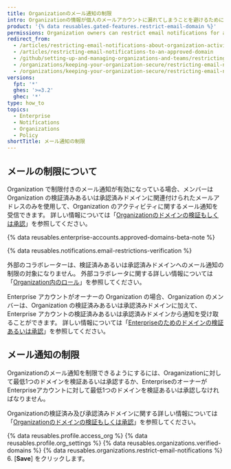 ```yaml
---
title: Organizationのメール通知の制限
intro: Organizationの情報が個人のメールアカウントに漏れてしまうことを避けるために、メンバーがOrganizationのアクティビティに関するメール通知を受信できるドメインを制限できます。
product: '{% data reusables.gated-features.restrict-email-domain %}'
permissions: Organization owners can restrict email notifications for an organization.
redirect_from:
  - /articles/restricting-email-notifications-about-organization-activity-to-an-approved-email-domain
  - /articles/restricting-email-notifications-to-an-approved-domain
  - /github/setting-up-and-managing-organizations-and-teams/restricting-email-notifications-to-an-approved-domain
  - /organizations/keeping-your-organization-secure/restricting-email-notifications-to-an-approved-domain
  - /organizations/keeping-your-organization-secure/restricting-email-notifications-for-your-organization
versions:
  fpt: '*'
  ghes: '>=3.2'
  ghec: '*'
type: how_to
topics:
  - Enterprise
  - Notifications
  - Organizations
  - Policy
shortTitle: メール通知の制限
---
```


## メールの制限について

Organization で制限付きのメール通知が有効になっている場合、メンバーは Organization の検証済みあるいは承認済みドメインに関連付けられたメールアドレスのみを使用して、Organization のアクティビティに関するメール通知を受信できます。 詳しい情報については「[Organizationのドメインの検証もしくは承認](/organizations/managing-organization-settings/verifying-or-approving-a-domain-for-your-organization)」を参照してください。

{% data reusables.enterprise-accounts.approved-domains-beta-note %}

{% data reusables.notifications.email-restrictions-verification %}

外部のコラボレーターは、検証済みあるいは承認済みドメインへのメール通知の制限の対象になりません。 外部コラボレータに関する詳しい情報については「[Organization内のロール](/organizations/managing-peoples-access-to-your-organization-with-roles/roles-in-an-organization#outside-collaborators)」を参照してください。

Enterprise アカウントがオーナーの Organization の場合、Organization のメンバーは、Organization の検証済みあるいは承認済みドメインに加えて、Enterprise アカウントの検証済みあるいは承認済みドメインから通知を受け取ることができます。 詳しい情報については「[Enterpriseのためのドメインの検証あるいは承認](/admin/configuration/configuring-your-enterprise/verifying-or-approving-a-domain-for-your-enterprise)」を参照してください。

## メール通知の制限

Organizationのメール通知を制限できるようにするには、Oraganizationに対して最低1つのドメインを検証あるいは承認するか、EnterpriseのオーナーがEnterpriseアカウントに対して最低1つのドメインを検証あるいは承認しなければなりません。

Organizationの検証済み及び承認済みドメインに関する詳しい情報については「[Organizationのドメインの検証もしくは承認](/organizations/managing-organization-settings/verifying-or-approving-a-domain-for-your-organization)」を参照してください。

{% data reusables.profile.access_org %}
{% data reusables.profile.org_settings %}
{% data reusables.organizations.verified-domains %}
{% data reusables.organizations.restrict-email-notifications %}
6. [**Save**] をクリックします。
